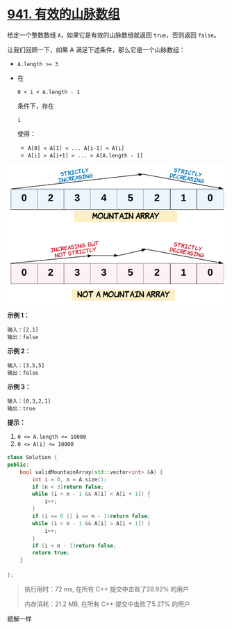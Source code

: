 # [941. 有效的山脉数组](https://leetcode-cn.com/problems/valid-mountain-array/)

给定一个整数数组 `A`，如果它是有效的山脉数组就返回 `true`，否则返回 `false`。

让我们回顾一下，如果 A 满足下述条件，那么它是一个山脉数组：

- `A.length >= 3`

- 在 

  ```
  0 < i < A.length - 1
  ```

   条件下，存在 

  ```
  i
  ```

   使得： 

  - `A[0] < A[1] < ... A[i-1] < A[i] `
  - `A[i] > A[i+1] > ... > A[A.length - 1]`

 

![img](assets/hint_valid_mountain_array.png)

 

**示例 1：**

```
输入：[2,1]
输出：false
```

**示例 2：**

```
输入：[3,5,5]
输出：false
```

**示例 3：**

```
输入：[0,3,2,1]
输出：true
```

 

**提示：**

1. `0 <= A.length <= 10000`
2. `0 <= A[i] <= 10000 `

```c++
class Solution {
public:
    bool validMountainArray(std::vector<int> &A) {
        int i = 0, n = A.size();
        if (n < 3)return false;
        while (i < n - 1 && A[i] < A[i + 1]) {
            i++;
        }
        if (i == 0 || i == n - 1)return false;
        while (i < n - 1 && A[i] > A[i + 1]) {
            i++;
        }
        if (i < n - 1)return false;
        return true;
    }

};
```

> 执行用时：72 ms, 在所有 C++ 提交中击败了28.92% 的用户
>
> 内存消耗：21.2 MB, 在所有 C++ 提交中击败了5.27% 的用户

题解一样




